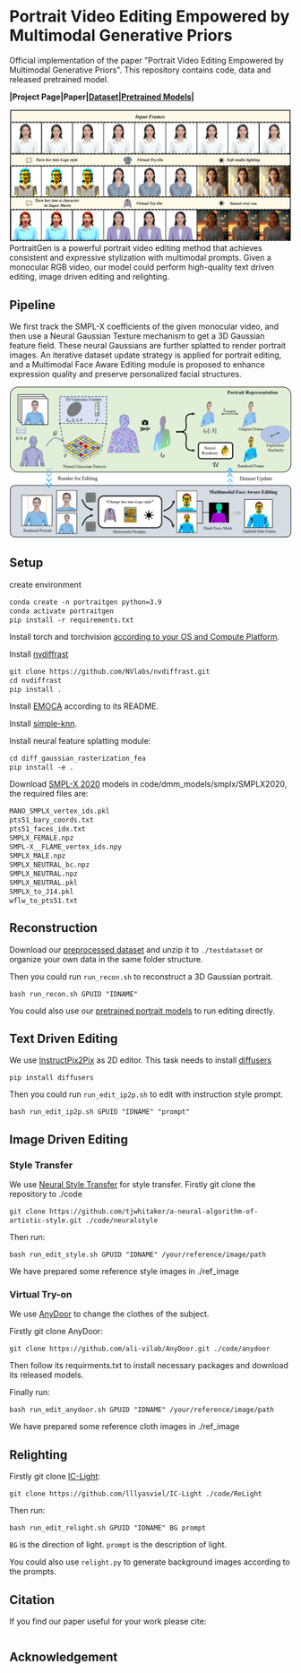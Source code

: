 # Portrait Video Editing Empowered by Multimodal Generative Priors

Official implementation of the paper "Portrait Video Editing Empowered by Multimodal Generative Priors". This repository contains code, data and released pretrained model.

**|Project Page|Paper|[Dataset](https://drive.google.com/file/d/1BmxY-xjDwTi9glg0ukTxmHv4Xn7p_Se8/view?usp=sharing)|[Pretrained Models](https://drive.google.com/file/d/18-_vtPOFmX8dmuDbMX17kowPODXGGo6P/view?usp=sharing)|**
<!-- **|[Project Page](XXX)|[Paper](XXX)|** -->

![teaser](fig/teaser.png)
PortraitGen is a powerful portrait video editing method that achieves consistent and expressive stylization with multimodal prompts. Given a monocular RGB video, our model could perform high-quality text driven editing, image driven editing and relighting.

## Pipeline

We first track the SMPL-X coefficients of the given monocular video, and then use a Neural Gaussian Texture mechanism to get a 3D Gaussian feature field. These neural Gaussians are further splatted to render portrait images. An iterative dataset update strategy is applied for portrait editing, and a Multimodal Face Aware Editing module is proposed to enhance expression quality and preserve personalized facial structures.

![pipeline](fig/pipe.png)



## Setup

create environment
```
conda create -n portraitgen python=3.9
conda activate portraitgen
pip install -r requirements.txt
```

Install torch and torchvision [according to your OS and Compute Platform](https://pytorch.org/get-started/previous-versions/).

Install [nvdiffrast](https://github.com/NVlabs/nvdiffrast)
```
git clone https://github.com/NVlabs/nvdiffrast.git
cd nvdiffrast
pip install .
```

Install [EMOCA](https://emoca.is.tue.mpg.de/) according to its README.

Install [simple-knn](https://github.com/camenduru/simple-knn/tree/44f764299fa305faf6ec5ebd99939e0508331503).

Install neural feature splatting module:
```
cd diff_gaussian_rasterization_fea
pip install -e .
```

Download [SMPL-X 2020](https://smpl-x.is.tue.mpg.de/download.php) models in code/dmm_models/smplx/SMPLX2020, the required files are:
```
MANO_SMPLX_vertex_ids.pkl
pts51_bary_coords.txt
pts51_faces_idx.txt
SMPLX_FEMALE.npz
SMPL-X__FLAME_vertex_ids.npy
SMPLX_MALE.npz
SMPLX_NEUTRAL_bc.npz
SMPLX_NEUTRAL.npz
SMPLX_NEUTRAL.pkl
SMPLX_to_J14.pkl
wflw_to_pts51.txt
```

## Reconstruction
Download our [preprocessed dataset](https://drive.google.com/file/d/1BmxY-xjDwTi9glg0ukTxmHv4Xn7p_Se8/view?usp=sharing) and unzip it to `./testdataset` or organize your own data in the same folder structure.


Then you could run `run_recon.sh` to reconstruct a 3D Gaussian portrait.

```
bash run_recon.sh GPUID "IDNAME" 
```
You could also use our [pretrained portrait models](https://drive.google.com/file/d/18-_vtPOFmX8dmuDbMX17kowPODXGGo6P/view?usp=sharing) to run editing directly.
## Text Driven Editing

We use [InstructPix2Pix](https://www.timothybrooks.com/instruct-pix2pix/) as 2D editor. This task needs to install [diffusers](https://github.com/huggingface/diffusers)

```
pip install diffusers
```

Then you could run `run_edit_ip2p.sh` to edit with instruction style prompt.
```
bash run_edit_ip2p.sh GPUID "IDNAME" "prompt"
```

## Image Driven Editing

### Style Transfer

We use [Neural Style Transfer](https://github.com/tjwhitaker/a-neural-algorithm-of-artistic-style) for style transfer. Firstly git clone the repository to ./code
```
git clone https://github.com/tjwhitaker/a-neural-algorithm-of-artistic-style.git ./code/neuralstyle
```

Then run:
```
bash run_edit_style.sh GPUID "IDNAME" /your/reference/image/path
```

We have prepared some reference style images in ./ref_image

### Virtual Try-on

We use [AnyDoor](https://github.com/ali-vilab/AnyDoor) to change the clothes of the subject. 

Firstly git clone AnyDoor:
```
git clone https://github.com/ali-vilab/AnyDoor.git ./code/anydoor
```
Then follow its requirments.txt to install necessary packages and download its released models.

Finally run:
```
bash run_edit_anydoor.sh GPUID "IDNAME" /your/reference/image/path
```

We have prepared some reference cloth images in ./ref_image

## Relighting
Firstly git clone [IC-Light](https://github.com/lllyasviel/IC-Light):
```
git clone https://github.com/lllyasviel/IC-Light ./code/ReLight
```

Then run:
```
bash run_edit_relight.sh GPUID "IDNAME" BG prompt
```
`BG` is the direction of light. `prompt` is the description of light.

You could also use `relight.py` to generate background images according to the prompts.

## Citation

If you find our paper useful for your work please cite:

```

```

## Acknowledgement

